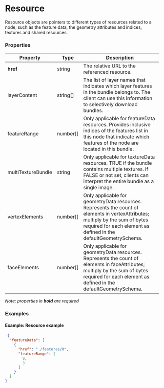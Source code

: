 # Resource

Resource objects are pointers to different types of resources related to a node, such as the feature data, the geometry attributes and indices, textures and shared resources.

### Properties

| Property | Type | Description |
| --- | --- | --- |
| **href** | string | The relative URL to the referenced resource. |
| layerContent | string[] | The list of layer names that indicates which layer features in the bundle belongs to. The client can use this information to selectively download bundles. |
| featureRange | number[] | Only applicable for featureData resources. Provides inclusive indices of the features list in this node that indicate which features of the node are located in this bundle. |
| multiTextureBundle | string | Only applicable for textureData resources. TRUE if the bundle contains multiple textures. If FALSE or not set, clients can interpret the entire bundle as a single image. |
| vertexElements | number[] | Only applicable for geometryData resources. Represents the count of elements in vertexAttributes; multiply by the sum of bytes required for each element as defined in the defaultGeometrySchema. |
| faceElements | number[] | Only applicable for geometryData resources. Represents the count of elements in faceAttributes; multiply by the sum of bytes required for each element as defined in the defaultGeometrySchema. |

*Note: properties in **bold** are required*

### Examples 

#### Example: Resource example 

```json
 {
  "featureData": [
    {
      "href": "./features/0",
      "featureRange": [
        0,
        3
      ]
    }
  ]
} 
```

